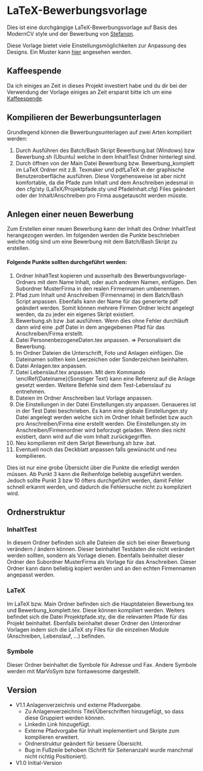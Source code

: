 # LaTeX-Bewerbungsvorlage
Dies ist eine durchgängige LaTeX-Bewerbungsvorlage auf Basis des ModernCV style und der Bewerbung von [Stefanqn](https://github.com/Stefanqn/Bewerbung).

Diese Vorlage bietet viele Einstellungsmöglichkeiten zur Anpassung des Designs. Ein Muster kann [hier](https://github.com/Godi22/LaTeX-Bewerbungsvorlage/blob/master/InhaltTest/Beispiel_pdf/Max_Musterfrau_Bewerbung.pdf) angesehen werden.

## Kaffeespende
Da ich einiges an Zeit in dieses Projekt investiert habe und du dir bei der Verwendung der Vorlage einiges an Zeit ersparst bitte ich um eine [Kaffeespende](https://www.paypal.com/cgi-bin/webscr?cmd=_donations&business=gottfried%40schrittwieser%2enet&lc=AT&item_name=Bewerbungsvorlage%20by%20godi&no_note=0&currency_code=EUR&bn=PP%2dDonationsBF%3abtn_donate_LG%2egif%3aNonHostedGuest).


## Kompilieren der Bewerbungsunterlagen
Grundlegend können die Bewerbungsunterlagen auf zwei Arten kompiliert werden:
1. Durch Ausführen des Batch/Bash Skript Bewerbung.bat (Windows) bzw Bewerbung.sh (Ubuntu) welche in dem InhaltTest Ordner hinterlegt sind.
2. Durch öffnen von der Main Datei Bewerbung bzw. Bewerbung_komplett im LaTeX Ordner mit z.B. Texmaker und pdfLaTeX in der graphische Benutzeroberfläche ausführen.
Diese Vorgehensweise ist aber nicht komfortable, da die Pfade zum Inhalt und dem Anschreiben jedesmal in den cfg/sty (LaTeX/Projektpfade.sty und PfadeInhalt.cfg) Files geändert oder der Inhalt/Anschreiben pro Firma ausgetauscht werden müsste.


## Anlegen einer neuen Bewerbung
Zum Erstellen einer neuen Bewerbung kann der Inhalt des Ordner InhaltTest herangezogen werden. Im folgenden werden die Punkte beschrieben welche nötig sind um eine Bewerbung mit dem Batch/Bash Skript zu erstellen.

#### Folgende Punkte sollten durchgeführt werden:
1. Ordner InhaltTest kopieren und ausserhalb des Bewerbungsvorlage-Ordners mit dem Name Inhalt, oder auch anderen Namen, einfügen. Den Subordner MusterFirma in den realen Firmennamen umbenennen.
2. Pfad zum Inhalt und Anschreiben (Firmenname) in dem Batch/Bash Script anpassen. Ebenfalls kann der Name für das generierte pdf geändert werden. Somit können mehrere Firmen Ordner leicht angelegt werden, da zu jeder ein eigenes Skript existiert.
3. Bewerbung.sh bzw .bat ausführen. Wenn dies ohne Fehler durchläuft dann wird eine .pdf Datei in dem angegebenen Pfad für das Anschreiben/Firma erstellt.
4. Datei PersonenbezogeneDaten.tex anpassen. => Personalisiert die Bewerbung.
5. Im Ordner Dateien die Unterschrift, Foto und Anlagen einfügen. Die Dateinamen sollten kein Leerzeichen oder Sonderzeichen beinhalten.
6. Datei Anlagen.tex anpassen.
7. Datei Lebenslauf.tex anpassen. Mit dem Kommando \enclRef{Dateiname}{Sonstiger Text} kann eine Referenz auf die Anlage gesetzt werden.
	Weitere Befehle sind dem Test-Lebenslauf zu entnehmen.
8. Dateien im Ordner Anschreiben laut Vorlage anpassen.
9. Die Einstellungen in der Datei Einstellungen.sty anpassen. Genaueres ist in der Test Datei beschrieben. Es kann eine globale Einstellungen.sty Datei angelegt werden welche sich im Ordner Inhalt befindet bzw auch pro Anschreiben/Firma eine erstellt werden. Die Einstellungen.sty im Anschreiben/Firmenordner wird beforzugt geladen. Wenn dies nicht existiert, dann wird auf die vom Inhalt zurückgegriffen.
10. Neu kompilieren mit dem Skript Bewerbung.sh bzw .bat.
11. Eventuell noch das Deckblatt anpassen falls gewünscht und neu kompilieren.

Dies ist nur eine grobe Übersicht über die Punkte die erledigt werden müssen. Ab Punkt 3 kann die Reihenfolge beliebig ausgeführt werden. 
Jedoch sollte Punkt 3 bzw 10 öfters durchgeführt werden, damit Fehler schnell erkannt werden, und dadurch die Fehlersuche nicht zu kompliziert wird.


## Ordnerstruktur
### InhaltTest
In diesem Ordner befinden sich alle Dateien die sich bei einer Bewerbung verändern / ändern können. Dieser beinhaltet Testdaten die nicht verändert werden sollten, sondern als Vorlage dienen. Ebenfalls beinhaltet dieser Ordner den Subordner MusterFirma als Vorlage für das Anschreiben. Dieser Ordner kann dann beliebig kopiert werden und an den echten Firmennamen angepasst werden.
### LaTeX
Im LaTeX bzw. Main Ordner befinden sich die Hauptdateien Bewerbung.tex und Bewerbung_komplett.tex. Diese können kompiliert werden. Weiters befindet sich die Datei Projektpfade.sty, die die relevanten Pfade für das Projekt beinhaltet. Ebenfalls beinhaltet dieser Ordner den Unterordner Vorlagen indem sich die LaTeX sty Files für die einzelnen Module (Anschreiben, Lebenslauf, ...) befinden.
### Symbole
Dieser Ordner beinhaltet die Symbole für Adresse und Fax. Andere Symbole werden mit MarVoSym bzw fontawesome dargestellt.


## Version
* V1.1 Anlagenverzeichnis und externe Pfadvorgabe.
	* Zu Anlagenverzeichnis Titel/Überschriften hinzugefügt, so dass diese Gruppiert werden können.
	* Linkedin Link hinzugefügt.
	* Externe Pfadvorgabe für Inhalt implementiert und Skripte zum kompilieren erweitert.
	* Ordnerstruktur geändert für bessere Übersicht.
	* Bug in Fußzeile behoben (Schrift für Seitenanzahl wurde manchmal nicht richtig Positioniert).
* V1.0 Initial-Version
